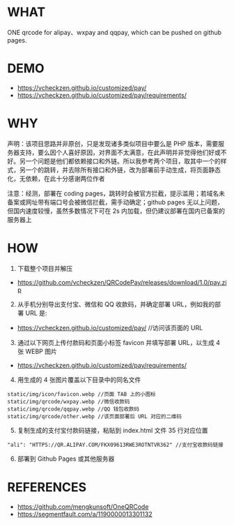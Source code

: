 # WHAT
ONE qrcode for alipay、wxpay and qqpay, which can be pushed on github pages.

# DEMO
- https://vcheckzen.github.io/customized/pay/
- https://vcheckzen.github.io/customized/pay/requirements/

# WHY
声明：该项目思路并非原创，只是发现诸多类似项目中要么是 PHP 版本，需要服务器支持，要么因个人喜好原因，对界面不太满意，在此声明并非觉得他们好或不好。另一个问题是他们都依赖接口和外链。所以我参考两个项目，取其中一个的样式，另一个的跳转，并去除所有接口和外链，改为部署前手动生成，将页面静态化，无依赖，在此十分感谢两位作者

注意：经测，部署在 coding pages，跳转时会被官方拦截，提示滥用；若域名未备案或网址带有端口号会被微信拦截，需手动确定；github pages 无以上问题，但国内速度较慢，虽然多数情况下可在 2s 内加载，但仍建议部署在国内已备案的服务器上

# HOW
1. 下载整个项目并解压
- https://github.com/vcheckzen/QRCodePay/releases/download/1.0/pay.zip

2. 从手机分别导出支付宝、微信和 QQ 收款码，并确定部署 URL，例如我的部署 URL 是:
- https://vcheckzen.github.io/customized/pay/  //访问该页面的 URL

3. 通过以下网页上传付款码和页面小标签 favicon 并填写部署 URL，以生成 4 张 WEBP 图片
- https://vcheckzen.github.io/customized/pay/requirements/

4. 用生成的 4 张图片覆盖以下目录中的同名文件

```
static/img/icon/favicon.webp //页面 TAB 上的小图标
static/img/qrcode/wxpay.webp //微信收款码
static/img/qrcode/qqpay.webp //QQ 钱包收款码
static/img/qrcode/other.webp //该页面部署后 URL 对应的二维码
```

5. 复制生成的支付宝付款码链接，粘贴到 index.html 文件 35 行对应位置

```
"ali": "HTTPS://QR.ALIPAY.COM/FKX09613RWE3ROTNTVR362" //支付宝收款码链接
```

6. 部署到 Github Pages 或其他服务器

# REFERENCES
- https://github.com/mengkunsoft/OneQRCode
- https://segmentfault.com/a/1190000013301132

